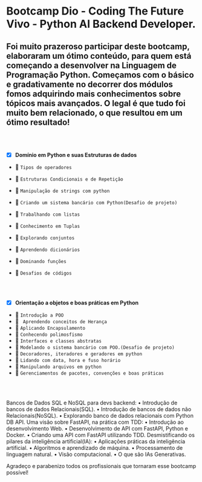 # Bootcamp Dio - Coding The Future Vivo - Python AI Backend Developer.

## Foi muito prazeroso participar deste bootcamp, elaboraram um ótimo conteúdo, para quem está começando a desenvolver na Linguagem de Programação Python. Começamos com o básico e gradativamente no decorrer dos módulos fomos adquirindo mais conhecimentos sobre tópicos mais avançados. O legal é que tudo foi muito bem relacionado, o que resultou em um ótimo resultado!

<br>
<br>

 - [X] **Domínio em Python e suas Estruturas de dados**

 - 🎯 `Tipos de operadores`
 - 🎯 `Estruturas Condicionais e de Repetição`
 - 🎯 `Manipulação de strings com python`
 - 🎯 `Criando um sistema bancário com Python(Desafio de projeto)`
 - 🎯 `Trabalhando com listas`
 - 🎯 `Conhecimento em Tuplas`
 - 🎯 `Explorando conjuntos`
 - 🎯 `Aprendendo dicionários`
 - 🎯 `Dominando funções`
 - 🎯 `Desafios de códigos`

   <br>
   <br>

 - [X] **Orientação a objetos e boas práticas em Python**

 - 🎯 `Introdução a POO`
 - 🎯 ` Aprendendo conceitos de Herança`
 - 🎯 `Aplicando Encapsulamento`
 - 🎯 `Conhecendo polimosfismo`
 - 🎯 `Interfaces e classes abstratas`
 - 🎯 `Modelando o sistema bancário com POO.(Desafio de projeto)`
 - 🎯 `Decoradores, iteradores e geradores em python`
 - 🎯 `Lidando com data, hora e fuso horário`
 - 🎯 `Manipulando arquivos em python`
 - 🎯 `Gerenciamentos de pacotes, convenções e boas práticas`

<br>
<br>

 

 Bancos de Dados SQL e NoSQL para devs backend:
 • Introdução de bancos de dados Relacionais(SQL).
 • Introdução de bancos de dados não Relacionais(NoSQL).
 • Explorando banco de dados relacionais com Python DB API.
 Uma visão sobre FastAPI, na prática com TDD: 
 • Introdução ao desenvolvimento Web.
 • Desenvolvimento de API com FastAPI, Python e Docker.
 • Criando uma API com FastAPI utilizando TDD.
 Desmistificando os pilares da inteligência artificial(IA):
 • Aplicações práticas da inteligência artificial.
 • Algoritmos e aprendizado de máquina.
 • Processamento de linguagem natural. 
 • Visão computacional.
 • O que são IAs Generativas.

 Agradeço e parabenizo todos os profissionais que tornaram esse bootcamp possível!
